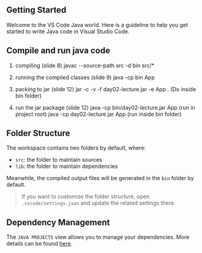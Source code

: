## Getting Started

Welcome to the VS Code Java world. Here is a guideline to help you get started to write Java code in Visual Studio Code.

## Compile and run java code
1. compiling (slide 8)
javac --source-path src -d bin src/*

2. running the compiled classes (slide 9)
java -cp bin App

3. packing to jar (slide 12)
jar -c -v -f day02-lecture.jar -e App . (Do inside bin folder)

4. run the jar package (slide 12)
java -cp bin/day02-lecture.jar App (run in project root)
java -cp day02-lecture.jar App (run inside bin folder)

## Folder Structure

The workspace contains two folders by default, where:

- `src`: the folder to maintain sources
- `lib`: the folder to maintain dependencies

Meanwhile, the compiled output files will be generated in the `bin` folder by default.

> If you want to customize the folder structure, open `.vscode/settings.json` and update the related settings there.

## Dependency Management

The `JAVA PROJECTS` view allows you to manage your dependencies. More details can be found [here](https://github.com/microsoft/vscode-java-dependency#manage-dependencies).
